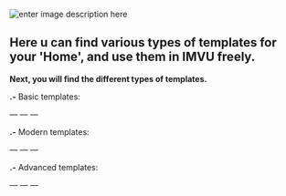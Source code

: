 ![enter image description here](https://i.pinimg.com/originals/ab/0f/45/ab0f456e52f79b0c6905264ef8198eb2.png)

## Here u can find various types of templates for your 'Home', and use them in IMVU freely.

**Next, you will find the different types of templates.**

**.-** Basic templates:

—
—
—

**.-** Modern templates:

—
—
—

**.-** Advanced templates:

—
—
—
